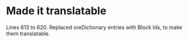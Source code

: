 # Made it translatable

Lines 613 to 620.
Replaced oreDictionary entries with Block Ids, to make them translatable.
